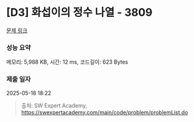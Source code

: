 # [D3] 화섭이의 정수 나열 - 3809 

[문제 링크](https://swexpertacademy.com/main/code/problem/problemDetail.do?contestProbId=AWHz7xD6A20DFAVB) 

### 성능 요약

메모리: 5,988 KB, 시간: 12 ms, 코드길이: 623 Bytes

### 제출 일자

2025-05-18 18:22



> 출처: SW Expert Academy, https://swexpertacademy.com/main/code/problem/problemList.do